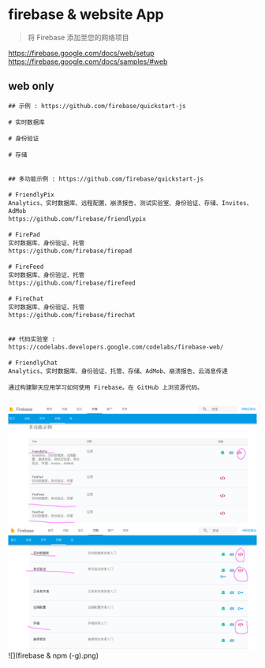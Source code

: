 # firebase & website App

> 将 Firebase 添加至您的网络项目  

https://firebase.google.com/docs/web/setup  
https://firebase.google.com/docs/samples/#web      

## web only

```code
## 示例 : https://github.com/firebase/quickstart-js  

# 实时数据库  

# 身份验证  

# 存储 


## 多功能示例 : https://github.com/firebase/quickstart-js

# FriendlyPix  
Analytics、实时数据库、远程配置、崩溃报告、测试实验室、身份验证、存储、Invites、AdMob  
https://github.com/firebase/friendlypix  

# FirePad  
实时数据库、身份验证、托管  
https://github.com/firebase/firepad  

# FireFeed  
实时数据库、身份验证、托管  
https://github.com/firebase/firefeed  

# FireChat  
实时数据库、身份验证、托管  
https://github.com/firebase/firechat  


## 代码实验室 : https://codelabs.developers.google.com/codelabs/firebase-web/    

# FriendlyChat  
Analytics、实时数据库、身份验证、托管、存储、AdMob、崩溃报告、云消息传递   

通过构建聊天应用学习如何使用 Firebase。在 GitHub 上浏览源代码。  


``` 

![](firebase-multi.png)
![](firebase-single.png)
![](firebase & npm (-g).png)

 

 













